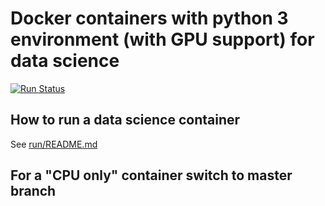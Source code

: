 # Docker containers with python 3 environment (with GPU support) for data science

[![Run Status](https://api.shippable.com/projects/58ac7334500f1b1000f99e94/badge?branch=gpu)](https://app.shippable.com/projects/58ac7334500f1b1000f99e94)

## How to run a data science container
See [run/README.md](run/README.md)

## For a "CPU only" container switch to master branch
